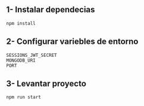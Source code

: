 ## 1- Instalar dependecias
```
npm install

```
## 2- Configurar variebles de entorno
```
SESSIONS_JWT_SECRET
MONGODB_URI
PORT

```

## 3- Levantar proyecto
```
npm run start

```